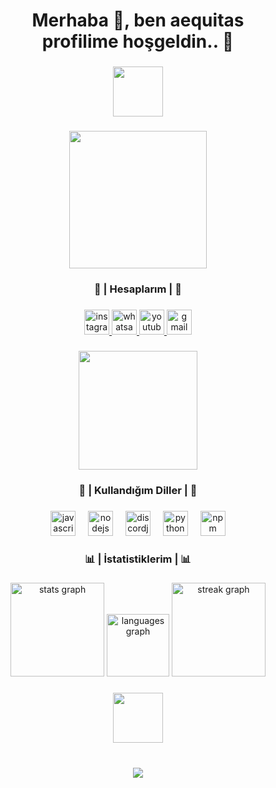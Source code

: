 <h1 align="center">Merhaba 👋, ben aequitas<br>profilime hoşgeldin.. 🎉</h1>

###

<div align="center">
  <img height="80" src="https://i.hizliresim.com/ewg2ul7.png"  />
</div>

###

<div align="center">
  <img height="220" src="https://i.hizliresim.com/k6z29ja.gif"  />
</div>

###

<h3 align="center">💌 | Hesaplarım | 💌</h3>

###

<div align="center">
  <a href="https://instagram.com/iamaequitas/" target="_blank">
    <img src="https://img.shields.io/static/v1?message=Instagram&logo=instagram&label=&color=E4405F&logoColor=white&labelColor=&style=for-the-badge" height="40" alt="instagram logo"  />
  </a>
  <a href="https://wa.me/13855062572" target="_blank">
    <img src="https://img.shields.io/static/v1?message=Whatsapp&logo=whatsapp&label=&color=25D366&logoColor=white&labelColor=&style=for-the-badge" height="40" alt="whatsapp logo"  />
  </a>
  <a href="https://youtube.com/@iamaequitas" target="_blank">
    <img src="https://img.shields.io/static/v1?message=Youtube&logo=youtube&label=&color=FF0000&logoColor=white&labelColor=&style=for-the-badge" height="40" alt="youtube logo"  />
  </a>
  <a href="https://aequitasmain@protonmail.com" target="_blank">
    <img src="https://img.shields.io/static/v1?message=Gmail&logo=gmail&label=&color=D14836&logoColor=white&labelColor=&style=for-the-badge" height="40" alt="gmail logo"  />
  </a>
</div>

###

<div align="center">
  <img height="190" src="https://lanyard-profile-readme.vercel.app/api/577589971658211329"  />
</div>

###

<div align="center">
</div>

###

<div align="center">
</div>

###

<h3 align="center">📀 | Kullandığım Diller | 📀</h3>

###

<div align="center">
  <img src="https://cdn.jsdelivr.net/gh/devicons/devicon/icons/javascript/javascript-plain.svg" height="40" alt="javascript logo"  />
  <img width="12" />
  <img src="https://cdn.jsdelivr.net/gh/devicons/devicon/icons/nodejs/nodejs-plain.svg" height="40" alt="nodejs logo"  />
  <img width="12" />
  <img src="https://cdn.jsdelivr.net/gh/devicons/devicon/icons/discordjs/discordjs-plain.svg" height="40" alt="discordjs logo"  />
  <img width="12" />
  <img src="https://cdn.jsdelivr.net/gh/devicons/devicon/icons/python/python-original.svg" height="40" alt="python logo"  />
  <img width="12" />
  <img src="https://cdn.jsdelivr.net/gh/devicons/devicon/icons/npm/npm-original-wordmark.svg" height="40" alt="npm logo"  />
</div>

###

<div align="center">
</div>

###

<h3 align="center">📊 | İstatistiklerim | 📊</h3>

###

<div align="center">
</div>

###

<div align="center">
  <img src="https://github-readme-stats.vercel.app/api?username=aequitasmain&hide_title=true&hide_rank=false&show_icons=true&include_all_commits=true&count_private=true&disable_animations=false&theme=github_dark&locale=en&hide_border=true&order=1" height="150" alt="stats graph"  />
  <img src="https://github-readme-stats.vercel.app/api/top-langs?username=aequitasmain&locale=tr&hide_title=false&layout=compact&card_width=320&langs_count=5&theme=github_dark&hide_border=true&order=2&custom_title=Son Kullandığım Diller;" height="100" alt="languages graph"  />
  <img src="https://streak-stats.demolab.com?user=aequitasmain&locale=tr&mode=daily&theme=github_dark&hide_border=true&border_radius=5&order=3" height="150" alt="streak graph"  />
</div>

###

<div align="center">
  <img height="80" src="https://i.hizliresim.com/ewg2ul7.png"  />
</div>

###

<br clear="both">

<div align="center">
  <img src="https://profile-counter.glitch.me/aequitasmain/count.svg?"  />
</div>

###
